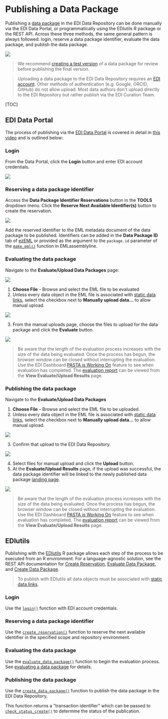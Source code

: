 # Publishing a Data Package

Publishing a [data package](the-data-package.md) in the EDI Data Repository can be done manually via the EDI Data Portal, or programmatically using the EDIutils R package or the REST API. Across these three methods, the same general pattern is always followed: login, reserve a data package identifier, evaluate the data package, and publish the data package.

![](../../static/images/publish.png)

>We recommend [creating a test version](repository-environments.md) of a data package for review before publishing the final version.

>Uploading a data package to the EDI Data Repository requires an [EDI account](information-manager-quickstart.md#sign-up-for-an-edi-account). Other methods of authentication (e.g. Google, ORCID, GitHub) do not allow upload. Most data authors don't upload directly to the EDI Repository but rather publish via the EDI Curation Team.

[TOC]

## EDI Data Portal

The process of publishing via the [EDI Data Portal](https://portal.edirepository.org/nis/home.jsp) is covered in detail in [this video](https://www.youtube.com/watch?v=F_twNhGb42k) and is outlined below:

### Login

From the Data Portal, click the **Login** button and enter EDI account credentials.

![](../../static/images/login-portal.png)

### Reserving a data package identifier

Access the **Data Package Identifier Reservations** button in the **TOOLS** dropdown menu. Click the **Reserve Next Available Identifier(s)** button to create the reservation.

![](../../static/images/reserve-package-id-portal.png)

Add the reserved identifier to the EML metadata document of the data package to be published. Identifiers can be added in the **Data Package ID** tab of [ezEML](https://ezeml.edirepository.org/eml/) or provided as the argument to the `package.id` parameter of the [`make_eml()`](https://ediorg.github.io/EMLassemblyline/reference/make_eml.html) function in EMLassemblyline.


### Evaluating the data package

Navigate to the **Evaluate/Upload Data Packages** page: 

![](../../static/images/eval-upload-dropdown-portal.png)

1. **Choose File** - Browse and select the EML file to be evaluated
2. Unless every data object in the EML file is associated with [static data links](uploading-with-static-data-links.md), select the checkbox next to **Manually upload data…** to allow manual upload.

![](../../static/images/evaluate-manual-upload.png)    

3. From the manual uploads page, choose the files to upload for the data package and click the **Evaluate** button.

![](../../static/images/evaluate-manual-upload-page.png)

>Be aware that the length of the evaluation process increases with the size of the data being evaluated. Once the process has begun, the browser window can be closed without interrupting the evaluation. Use the EDI Dashboard [PASTA is Working On](https://dashboard.edirepository.org/dashboard/pasta/render_working_on) feature to see when evaluation has completed. The [evaluation report](evaluating-a-data-package.md#interpreting-the-evaluation-report) can be viewed from the **View Evaluate/Upload Results** page.

### Publishing the data package

Navigate to the **Evaluate/Upload Data Packages** 

1. **Choose File** - Browse and select the EML file to be uploaded.
2. Unless every data object in the EML file is associated with [static data links](uploading-with-static-data-links.md), select the checkbox next to **Manually upload data…** to allow manual upload.

![](../../static/images/upload-manual-upload.png)

3. Confirm that upload to the EDI Data Repository.

![](../../static/images/confirm-upload.png)

4. Select files for manual upload and click the **Upload** button.
5. At the **Evaluate/Upload Results** page, if the upload was successful, the data package identifier will be linked to the newly published data package [landing page](data-package-pages.md).

![](../../static/images/successful-upload.png)    

>Be aware that the length of the evaluation process increases with the size of the data being evaluated. Once the process has begun, the browser window can be closed without interrupting the evaluation. Use the EDI Dashboard [PASTA is Working On](https://dashboard.edirepository.org/dashboard/pasta/render_working_on) feature to see when evaluation has completed. The [evaluation report](evaluating-a-data-package.md#interpreting-the-evaluation-report) can be viewed from the **View Evaluate/Upload Results** page.

## EDIutils

Publishing with the [EDIutils](https://ediorg.github.io/EDIutils/index.html) R package allows each step of the process to be executed from an R environment. For a language-agnostic solution, see the REST API documentation for [Create Reservation](https://pastaplus-core.readthedocs.io/en/latest/doc_tree/pasta_api/data_package_manager_api.html#create-reservation), [Evaluate Data Package](https://pastaplus-core.readthedocs.io/en/latest/doc_tree/pasta_api/data_package_manager_api.html#evaluate-data-package), and [Create Data Package](https://pastaplus-core.readthedocs.io/en/latest/doc_tree/pasta_api/data_package_manager_api.html#create-data-package).

>To publish with EDIutils all data objects must be associated with [static data links](uploading-with-static-data-links.md).

### Login

Use the [`login()`](https://ediorg.github.io/EDIutils/reference/login.html) function with EDI account credentials.


### Reserving a data package identifier

Use the [`create_reservation()`](https://ediorg.github.io/EDIutils/reference/create_reservation.html) function to reserve the next available identifier in the specified scope and repository environment.


### Evaluating the data package

Use the [`evaluate_data_package()`](https://ediorg.github.io/EDIutils/reference/evaluate_data_package.html) function to begin the evaluation process. See [evaluating a data package](evaluating-a-data-package.md#evaluating-the-data-package) for details.


### Publishing the data package

Use the [`create_data_package()`](https://ediorg.github.io/EDIutils/reference/create_data_package.html) function to publish the data package in the EDI Data Repository.

This function returns a "transaction identifier" which can be passed to [`check_status_create()`](https://ediorg.github.io/EDIutils/reference/check_status_create.html) to determine the status of the publication.
